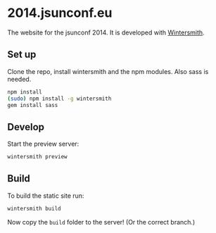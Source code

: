 # 2014.jsunconf.eu

The website for the jsunconf 2014. It is developed with [Wintersmith](http://wintersmith.io).

## Set up

Clone the repo, install wintersmith and the npm modules. Also sass is needed.

```bash
npm install
(sudo) npm install -g wintersmith
gem install sass
```

## Develop

Start the preview server:

```bash
wintersmith preview
```

## Build

To build the static site run:

```bash
wintersmith build
```

Now copy the `build` folder to the server! (Or the correct branch.)